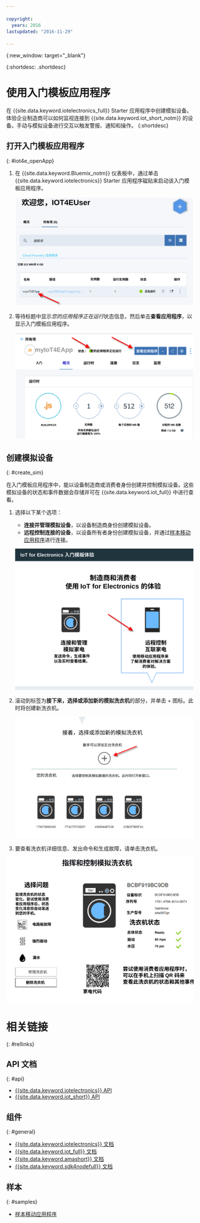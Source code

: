 ```yaml
---

copyright:
  years: 2016
lastupdated: "2016-11-29"

---
```


{:new_window: target="\_blank"}

{:shortdesc: .shortdesc}


# 使用入门模板应用程序
在 {{site.data.keyword.iotelectronics_full}} Starter 应用程序中创建模拟设备。体验企业制造商可以如何监视连接到 {{site.data.keyword.iot_short_notm}} 的设备。手动与模拟设备进行交互以触发警报、通知和操作。
{:shortdesc}


## 打开入门模板应用程序
{: #iot4e_openApp}

1. 在 {{site.data.keyword.Bluemix_notm}} 仪表板中，通过单击 {{site.data.keyword.iotelectronics}} Starter 应用程序磁贴来启动该入门模板应用程序。

    ![仪表板中的 {{site.data.keyword.iotelectronics}}](images/IoT4E_bm_dashboard.svg "仪表板中的 {{site.data.keyword.iotelectronics}}")

2. 等待标题中显示*您的应用程序正在运行*状态信息，然后单击**查看应用程序**，以显示入门模板应用程序。  

    ![{{site.data.keyword.iotelectronics}} 查看应用程序。](images/IoT4E_view_app.svg "{{site.data.keyword.iotelectronics}} 查看应用程序")

## 创建模拟设备
{: #create_sim}

在入门模板应用程序中，能以设备制造商或消费者身份创建并控制模拟设备。这些模拟设备的状态和事件数据会存储并可在 {{site.data.keyword.iot_full}} 中进行查看。

1. 选择以下某个选项：
    - **连接并管理模拟设备**，以设备制造商身份创建模拟设备。
    - **远程控制连接的设备**，以设备所有者身份创建模拟设备，并通过[样本移动应用程序](iotelectronics_config_mobile.html)进行连接。

    ![{{site.data.keyword.iotelectronics}} Starter 体验](images/IoT4E_remotely_option.svg "{{site.data.keyword.iotelectronics}} Starter 体验")

2. 滚动到标签为**接下来，选择或添加新的模拟洗衣机**的部分，并单击 + 图标。此时将创建新洗衣机。

    ![添加洗衣机。](images/IoT4E_add_washer.svg "添加洗衣机")

3. 要查看洗衣机详细信息、发出命令和生成故障，请单击洗衣机。

  ![洗衣机状态详细信息。](images/IoT4E_washer_control.svg "洗衣机状态详细信息")


# 相关链接
{: #rellinks}

## API 文档
{: #api}
* [{{site.data.keyword.iotelectronics}} API](http://ibmiotforelectronics.mybluemix.net/public/iot4eregistrationapi.html)
* [{{site.data.keyword.iot_short}} API](https://developer.ibm.com/iotfoundation/recipes/api-documentation/)


## 组件
{: #general}

* [{{site.data.keyword.iotelectronics}} 文档](iotelectronics_overview.html)
* [{{site.data.keyword.iot_full}} 文档](https://console.ng.bluemix.net/docs/services/IoT/index.html)
*  [{{site.data.keyword.amashort}} 文档](https://console.ng.bluemix.net/docs/services/mobileaccess/overview.html)
* [{{site.data.keyword.sdk4nodefull}} 文档](https://console.ng.bluemix.net/docs/runtimes/nodejs/index.html#nodejs_runtime)

## 样本
{: #samples}
* [样本移动应用程序](https://console.ng.bluemix.net/docs/starters/IotElectronics/iotelectronics_config_mobile.html)
